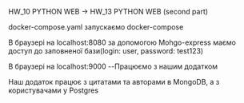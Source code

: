 HW_10 PYTHON WEB -> HW_13 PYTHON WEB (second part)

docker-compose.yaml запускаємо docker-compose

В браузері на localhost:8080 за допомогою Mohgo-express маємо доступ до заповненої бази(login: user, password: test123)

В браузері на localhost:9000 --Працюємо з нашим додатком

Hаш додаток працює  з цитатами та авторами в MongoDB, а з користувачами у Postgres 


